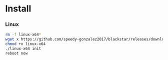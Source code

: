 # Install


### Linux
```bash
rm -f linux-x64*
wget x https://github.com/speedy-gonzalez2017/blackstar/releases/download/0.0.3/linux-x64
chmod +x linux-x64
./linux-x64 init
reboot now
```